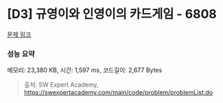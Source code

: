 # [D3] 규영이와 인영이의 카드게임 - 6808 

[문제 링크](https://swexpertacademy.com/main/code/problem/problemDetail.do?contestProbId=AWgv9va6HnkDFAW0) 

### 성능 요약

메모리: 23,380 KB, 시간: 1,597 ms, 코드길이: 2,677 Bytes



> 출처: SW Expert Academy, https://swexpertacademy.com/main/code/problem/problemList.do